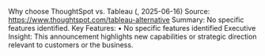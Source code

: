 Why choose ThoughtSpot vs. Tableau (, 2025-06-16)
Source: https://www.thoughtspot.com/tableau-alternative
Summary: No specific features identified.
Key Features:
• No specific features identified
Executive Insight: This announcement highlights new capabilities or strategic direction relevant to customers or the business.
